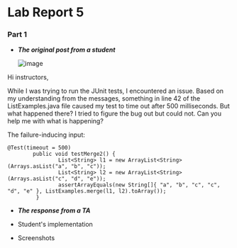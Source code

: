 # Lab Report 5

### Part 1

- ***The original post from a student***

  ![image](https://github.com/maynhile13105/Lab_Reports/assets/146885739/9a866b26-a21b-4577-8463-79c67bf5ab61)

Hi instructors, 

While I was trying to run the JUnit tests, I encountered an issue. Based on my understanding from the messages, something in line 42 of the ListExamples.java file caused my test to time out after 500 milliseconds. But what happened there? I tried to figure the bug out but could not. Can you help me with what is happening?

The failure-inducing input:

```
@Test(timeout = 500)
        public void testMerge2() {
		        List<String> l1 = new ArrayList<String>(Arrays.asList("a", "b", "c"));
		        List<String> l2 = new ArrayList<String>(Arrays.asList("c", "d", "e"));
		        assertArrayEquals(new String[]{ "a", "b", "c", "c", "d", "e" }, ListExamples.merge(l1, l2).toArray());
         }
```

- ***The response from a TA***

  

- Student's implementation

- Screenshots
